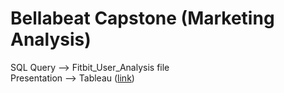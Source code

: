 # Bellabeat Capstone (Marketing Analysis)
SQL Query --> Fitbit_User_Analysis file <br>
Presentation --> Tableau ([link](https://public.tableau.com/app/profile/taneisha.roberson/viz/BellabeatsCapstone/BellabeatPresentation))
